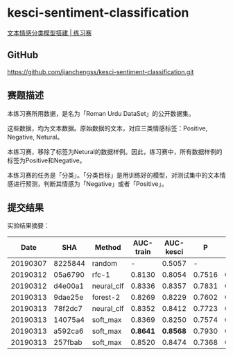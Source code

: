 # kesci-sentiment-classification

[文本情感分类模型搭建 | 练习赛](https://www.kesci.com/home/competition/5c77ab9c1ce0af002b55af86)


## GitHub

https://github.com/jianchengss/kesci-sentiment-classification.git

## 赛题描述

本练习赛所用数据，是名为「Roman Urdu DataSet」的公开数据集。

这些数据，均为文本数据。原始数据的文本，对应三类情感标签：Positive, Negative, Netural。

本练习赛，移除了标签为Netural的数据样例。因此，练习赛中，所有数据样例的标签为Positive和Negative。

本练习赛的任务是「分类」。「分类目标」是用训练好的模型，对测试集中的文本情感进行预测，判断其情感为「Negative」或者「Positive」。

## 提交结果

实验结果摘要：

Date    | SHA     | Method |AUC-train  |AUC-kesci| P | R |F
---     |---      |---     |---|---|---|---|---
20190307|8225844  |random   |-      |0.5057 | - | -| -|
20190312|05a6790  |rfc-1    |0.8130 |0.8054 |0.7516 |0.7542 | 0.7520
20190312|d4e00a1  |neural_clf|0.8336 |0.8357 |0.7831 |0.7638 | 0.7728
20190313|9dae25e  |forest-2 |0.8269 |0.8229 |0.7602 |0.7726 | 0.7656
20190313|78f2dc7  |neural_clf |0.8352 |0.8412 |0.7723 |0.7806 | 0.7762
20190313|14075a4  |soft_max |0.8369 |0.8250 |0.7574 |0.7911 | 0.7739
20190313|a592ca6  |soft_max |__0.8641__ |__0.8568__ |0.7930 |0.8000 | 0.7965
20190313|257fbab  |soft_max |0.8520 |0.8474 |0.7368 |0.8252 | 0.7785